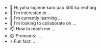 - 👋 Hi,yaha loginne karo pao 500 ka recharg
- 👀 I’m interested in ...
- 🌱 I’m currently learning ...
- 💞️ I’m looking to collaborate on ...
- 📫 How to reach me ...
- 😄 Pronouns: ...
- ⚡ Fun fact: ...

<!---
ahmedansa/ahmedansa is a ✨ special ✨ repository because its `README.md` (this file) appears on your GitHub profile.
You can click the Preview link to take a look at your changes.
--->
